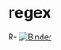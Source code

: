 # regex

R- [![Binder](https://mybinder.org/badge_logo.svg)](https://mybinder.org/v2/gh/SerifatAdebola/regex.git/R_LinearRegression)
